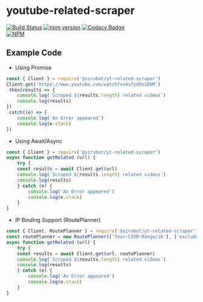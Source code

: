 # youtube-related-scraper

[![Build Status](https://travis-ci.org/SiruBOT/youtube-related-scraper.svg?branch=master)](https://travis-ci.org/SiruBOT/youtube-related-scraper)
[![npm version](https://badge.fury.io/js/%40sirubot%2Fyt-related-scraper.svg)](https://badge.fury.io/js/%40sirubot%2Fyt-related-scraper)
[![Codacy Badge](https://app.codacy.com/project/badge/Grade/6a8ff39161674738806a8b245923c75e)](https://www.codacy.com/gh/SiruBOT/youtube-related-scraper?utm_source=github.com&utm_medium=referral&utm_content=SiruBOT/youtube-related-scraper&utm_campaign=Badge_Grade)   
[![NPM](https://nodei.co/npm/@sirubot/yt-related-scraper.png)](https://nodei.co/npm/@sirubot/yt-related-scraper/)

## Example Code

-   Using Promise

```js
const { Client } = require('@sirubot/yt-related-scraper')
Client.get('https://www.youtube.com/watch?v=AufydOsiD6M')
.then(results => {
    console.log(`Scraped ${results.length} related videos`)
    console.log(results)
})
.catch((e) => {
    console.log('An Error appeared')
    console.log(e.stack)
})
```

-   Using Await/Async

```js
const { Client } = require('@sirubot/yt-related-scraper')
async function getRelated (url) {
    try {
    const results = await Client.get(url)
    console.log(`Scraped ${results.length} related videos`)
    console.log(results)
    } catch (e) {
        console.log('An Error appeared')
        console.log(e.stack)
    }
}
```

-   IP Binding Support (RoutePlanner)

```js
const { Client, RoutePlanner } = require('@sirubot/yt-related-scraper')
const routePlanner = new RoutePlanner(['Your-CIDR-Range/16'], ['exclude-ip'], 1) // ipBlocks, excludedIps, failedRetry, -1 = Default Value, 0 = Infinity
async function getRelated (url) {
    try {
    const results = await Client.get(url, routePlanner)
    console.log(`Scraped ${results.length} related videos`)
    console.log(results)
    } catch (e) {
        console.log('An Error appeared')
        console.log(e.stack)
    }
}
```
